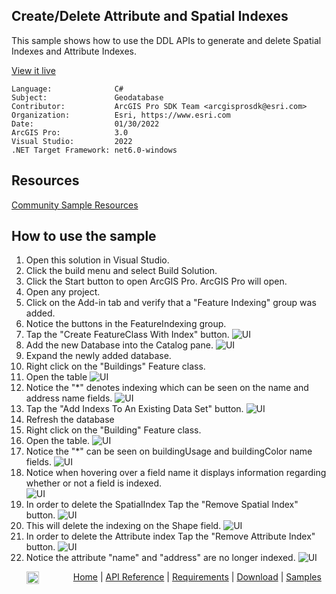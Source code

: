 ##  Create/Delete Attribute and Spatial Indexes

<!-- TODO: Write a brief abstract explaining this sample -->
This sample shows how to use the DDL APIs to generate and delete Spatial Indexes and Attribute Indexes.
  


<a href="https://pro.arcgis.com/en/pro-app/sdk/" target="_blank">View it live</a>

<!-- TODO: Fill this section below with metadata about this sample-->
```
Language:              C#
Subject:               Geodatabase
Contributor:           ArcGIS Pro SDK Team <arcgisprosdk@esri.com>
Organization:          Esri, https://www.esri.com
Date:                  01/30/2022
ArcGIS Pro:            3.0
Visual Studio:         2022
.NET Target Framework: net6.0-windows
```

## Resources

[Community Sample Resources](https://github.com/Esri/arcgis-pro-sdk-community-samples#resources)


## How to use the sample
<!-- TODO: Explain how this sample can be used. To use images in this section, create the image file in your sample project's screenshots folder. Use relative url to link to this image using this syntax: ![My sample Image](FacePage/SampleImage.png) -->
1. Open this solution in Visual Studio.  
1. Click the build menu and select Build Solution.  
1. Click the Start button to open ArcGIS Pro. ArcGIS Pro will open.    
1. Open any project. 
1. Click on the Add-in tab and verify that a "Feature Indexing" group was added.  
1. Notice the buttons in the FeatureIndexing group.
1. Tap the "Create FeatureClass With Index" button.
![UI](Screenshots/Screen0.png)
1. Add the new Database into the Catalog pane.
![UI](Screenshots/Screen1.png)  
1. Expand the newly added database.
1. Right click on the "Buildings" Feature class.
1. Open the table
![UI](Screenshots/Screen2.png)  
1. Notice the "*" denotes indexing which can be seen on the name and address name fields.
![UI](Screenshots/Screen3.png)
1. Tap the "Add Indexs To An Existing Data Set" button. 
![UI](Screenshots/Screen4.png)  
1. Refresh the database
1. Right click on the "Building" Feature class.
1. Open the table.
![UI](Screenshots/Screen2.png) 
1. Notice the "*" can be seen on buildingUsage and buildingColor name fields.
![UI](Screenshots/Screen5.png)  
1. Notice when hovering over a field name it displays information regarding whether or not a field is indexed.  
![UI](Screenshots/Screen6.png)
1. In order to delete the SpatialIndex Tap the "Remove Spatial Index" button.
![UI](Screenshots/Screen8.png)
1. This will delete the indexing on the Shape field.
![UI](Screenshots/Screen7.png)
1. In order to delete the Attribute index Tap the "Remove Attribute Index" button.
![UI](Screenshots/Screen9.png)
1. Notice the attribute "name" and "address" are no longer indexed.
![UI](Screenshots/Screen10.png)


<!-- End -->

&nbsp;&nbsp;&nbsp;&nbsp;&nbsp;&nbsp;<img src="https://esri.github.io/arcgis-pro-sdk/images/ArcGISPro.png"  alt="ArcGIS Pro SDK for Microsoft .NET Framework" height = "20" width = "20" align="top"  >
&nbsp;&nbsp;&nbsp;&nbsp;&nbsp;&nbsp;&nbsp;&nbsp;&nbsp;&nbsp;&nbsp;&nbsp;
[Home](https://github.com/Esri/arcgis-pro-sdk/wiki) | <a href="https://pro.arcgis.com/en/pro-app/latest/sdk/api-reference" target="_blank">API Reference</a> | [Requirements](https://github.com/Esri/arcgis-pro-sdk/wiki#requirements) | [Download](https://github.com/Esri/arcgis-pro-sdk/wiki#installing-arcgis-pro-sdk-for-net) | <a href="https://github.com/esri/arcgis-pro-sdk-community-samples" target="_blank">Samples</a>